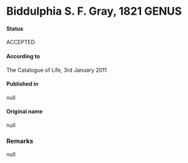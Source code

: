 Biddulphia S. F. Gray, 1821 GENUS
=======

#### Status
ACCEPTED

#### According to
The Catalogue of Life, 3rd January 2011

#### Published in
null

#### Original name
null

### Remarks
null